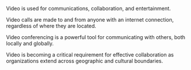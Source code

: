Video is used for communications, collaboration, and entertainment.

Video calls are made to and from anyone with an internet connection, regardless of where they are located.

Video conferencing is a powerful tool for communicating with others, both locally and globally.

Video is becoming a critical requirement for effective collaboration as organizations extend across geographic and cultural boundaries.